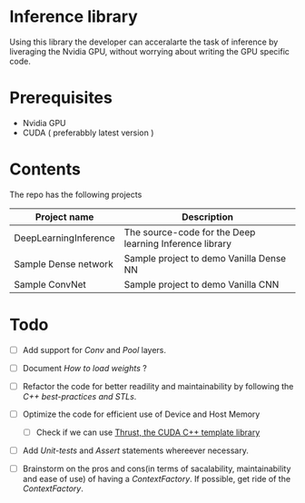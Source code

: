 # Inference library
Using this library the developer can acceralarte the task of inference by liveraging the Nvidia GPU, without worrying about writing the GPU specific code.

# Prerequisites
- Nvidia GPU
- CUDA ( preferabbly latest version )

# Contents
The repo has the following projects

| Project name | Description |
| ------------- | ------------- |
| DeepLearningInference  | The source-code for the Deep learning Inference library  |
| Sample Dense network  | Sample project to demo Vanilla Dense NN |
| Sample ConvNet | Sample project to demo Vanilla CNN |

# Todo
- [ ] Add support for *Conv* and *Pool* layers.
- [ ] Document *How to load weights* ?
- [ ] Refactor the code for better readility and maintainability by following the *C++ best-practices and STLs*.
- [ ] Optimize the code for efficient use of Device and Host Memory
  - [ ] Check if we can use [Thrust, the CUDA C++ template library](https://docs.nvidia.com/cuda/thrust/index.html)
- [ ] Add *Unit-tests* and *Assert* statements whereever necessary.
- [ ] Brainstorm on the pros and cons(in terms of sacalability, maintainability and ease of use) of having a *ContextFactory*. If possible, get ride of the *ContextFactory*.
      